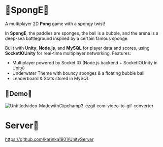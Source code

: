 # 🫧SpongE🧽
A multiplayer 2D **Pong** game with a spongy twist! 

In **SpongE**, the paddles are sponges, the ball is a bubble, and the arena is a deep-sea battleground inspired by a certain famous sponge. 

Built with **Unity**, **Node.js**, and **MySQL** for player data and scores, using **SocketIOUnity** for real-time multiplayer networking. Features:

- Multiplayer powered by Socket.IO (Node.js backend + SocketIOUnity in Unity)
- Underwater Theme with bouncy sponges & a floating bubble ball
- Leaderboard & Stats stored in MySQL

## 🫧Demo🧽
![Untitledvideo-MadewithClipchamp3-ezgif com-video-to-gif-converter](https://github.com/user-attachments/assets/894fd213-4f53-4cb0-959e-5207a68e7fa7)

# Server🫧
https://github.com/karinka1901/UnityServer

